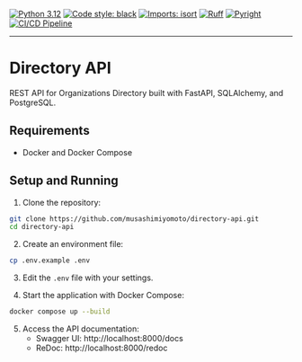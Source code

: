 [![Python 3.12](https://img.shields.io/badge/python-3.12-blue.svg)](https://www.python.org/downloads/release/python-3110/)
[![Code style: black](https://img.shields.io/badge/code%20style-black-000000.svg)](https://github.com/psf/black)
[![Imports: isort](https://img.shields.io/badge/%20imports-isort-%231674b1?style=flat&labelColor=ef8336)](https://pycqa.github.io/isort/)
[![Ruff](https://img.shields.io/endpoint?url=https://raw.githubusercontent.com/astral-sh/ruff/main/assets/badge/v2.json)](https://github.com/astral-sh/ruff)
[![Pyright](https://img.shields.io/badge/pyright-checked-informational.svg)](https://github.com/microsoft/pyright/)
[![CI/CD Pipeline](https://github.com/musashimiyomoto/directory-api/actions/workflows/ci.yml/badge.svg)](https://github.com/musashimiyomoto/directory-api/actions/workflows/ci.yml)

------------------------------------------------------------------------

# Directory API

REST API for Organizations Directory built with FastAPI, SQLAlchemy, and PostgreSQL.

## Requirements

- Docker and Docker Compose

## Setup and Running

1. Clone the repository:
```bash
git clone https://github.com/musashimiyomoto/directory-api.git
cd directory-api
```

2. Create an environment file:
```bash
cp .env.example .env
```

3. Edit the `.env` file with your settings.


4. Start the application with Docker Compose:
```bash
docker compose up --build
```

5. Access the API documentation:
   - Swagger UI: http://localhost:8000/docs
   - ReDoc: http://localhost:8000/redoc
